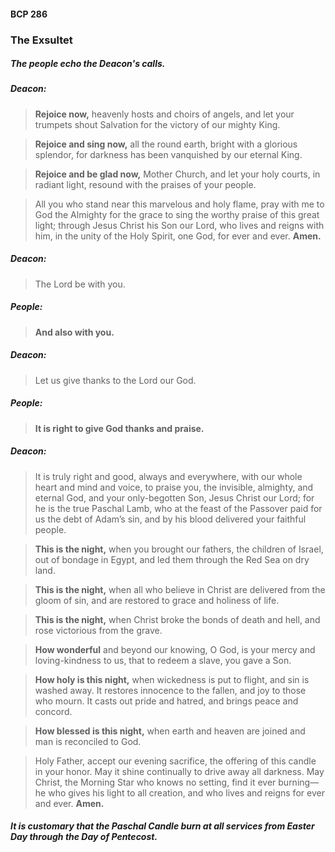 #### BCP 286
### The Exsultet
##### The people echo the Deacon's calls.
##### Deacon:
> **Rejoice now,** heavenly hosts and choirs of angels,
and let your trumpets shout Salvation
for the victory of our mighty King.

> **Rejoice and sing now,** all the round earth,
bright with a glorious splendor,
for darkness has been vanquished by our eternal King.

> **Rejoice and be glad now,** Mother Church,
and let your holy courts, in radiant light,
resound with the praises of your people.

> All you who stand near this marvelous and holy flame,
pray with me to God the Almighty
for the grace to sing the worthy praise of this great light;
through Jesus Christ his Son our Lord,
who lives and reigns with him,
in the unity of the Holy Spirit,
one God, for ever and ever. **Amen.**

##### Deacon:
> The Lord be with you.

##### **People:**
> **And also with you.**

##### Deacon:
> Let us give thanks to the Lord our God.

##### **People:**
> **It is right to give God thanks and praise.**

##### Deacon:
> It is truly right and good, always and everywhere, with our
whole heart and mind and voice, to praise you, the invisible,
almighty, and eternal God, and your only-begotten Son,
Jesus Christ our Lord; for he is the true Paschal Lamb, who
at the feast of the Passover paid for us the debt of Adam’s sin,
and by his blood delivered your faithful people.

> **This is the night,** when you brought our fathers, the children
of Israel, out of bondage in Egypt, and led them through the
Red Sea on dry land.

> **This is the night,** when all who believe in Christ are delivered
from the gloom of sin, and are restored to grace and holiness
of life.

> **This is the night,** when Christ broke the bonds of death and hell,
and rose victorious from the grave.

> **How wonderful** and beyond our knowing, O God, is your
mercy and loving-kindness to us, that to redeem a slave, you
gave a Son.

> **How holy is this night,** when wickedness is put to flight, and
sin is washed away. It restores innocence to the fallen, and joy
to those who mourn. It casts out pride and hatred, and brings
peace and concord.

> **How blessed is this night,** when earth and heaven are joined
and man is reconciled to God.

> Holy Father, accept our evening sacrifice, the offering of this
candle in your honor. May it shine continually to drive away
all darkness. May Christ, the Morning Star who knows no
setting, find it ever burning––he who gives his light to all
creation, and who lives and reigns for ever and ever. **Amen.**

##### It is customary that the Paschal Candle burn at all services from Easter Day through the Day of Pentecost.

